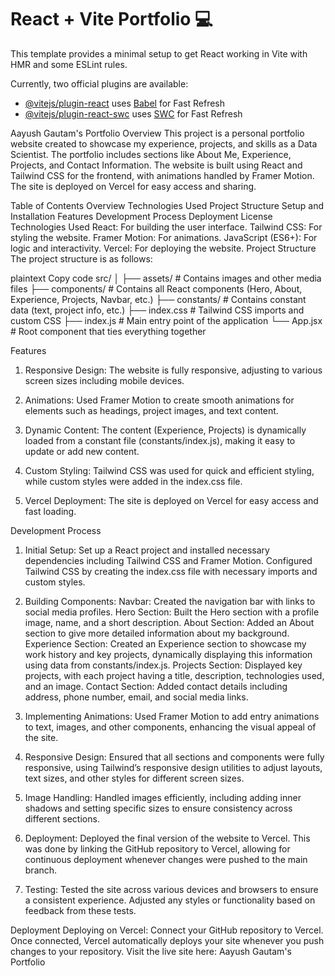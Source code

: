 # React + Vite Portfolio 💻

This template provides a minimal setup to get React working in Vite with HMR and some ESLint rules.

Currently, two official plugins are available:

- [@vitejs/plugin-react](https://github.com/vitejs/vite-plugin-react/blob/main/packages/plugin-react/README.md) uses [Babel](https://babeljs.io/) for Fast Refresh
- [@vitejs/plugin-react-swc](https://github.com/vitejs/vite-plugin-react-swc) uses [SWC](https://swc.rs/) for Fast Refresh

Aayush Gautam's Portfolio
Overview
This project is a personal portfolio website created to showcase my experience, projects, and skills as a Data Scientist. The portfolio includes sections like About Me, Experience, Projects, and Contact Information. The website is built using React and Tailwind CSS for the frontend, with animations handled by Framer Motion. The site is deployed on Vercel for easy access and sharing.

Table of Contents
Overview
Technologies Used
Project Structure
Setup and Installation
Features
Development Process
Deployment
License
Technologies Used
React: For building the user interface.
Tailwind CSS: For styling the website.
Framer Motion: For animations.
JavaScript (ES6+): For logic and interactivity.
Vercel: For deploying the website.
Project Structure
The project structure is as follows:

plaintext
Copy code
src/
│
├── assets/                # Contains images and other media files
├── components/            # Contains all React components (Hero, About, Experience, Projects, Navbar, etc.)
├── constants/             # Contains constant data (text, project info, etc.)
├── index.css              # Tailwind CSS imports and custom CSS
├── index.js               # Main entry point of the application
└── App.jsx                # Root component that ties everything together

Features
1. Responsive Design:
The website is fully responsive, adjusting to various screen sizes including mobile devices.

2. Animations:
Used Framer Motion to create smooth animations for elements such as headings, project images, and text content.

3. Dynamic Content:
The content (Experience, Projects) is dynamically loaded from a constant file (constants/index.js), making it easy to update or add new content.

4. Custom Styling:
Tailwind CSS was used for quick and efficient styling, while custom styles were added in the index.css file.

5. Vercel Deployment:
The site is deployed on Vercel for easy access and fast loading.

Development Process
1. Initial Setup:
Set up a React project and installed necessary dependencies including Tailwind CSS and Framer Motion.
Configured Tailwind CSS by creating the index.css file with necessary imports and custom styles.

2. Building Components:
Navbar: Created the navigation bar with links to social media profiles.
Hero Section: Built the Hero section with a profile image, name, and a short description.
About Section: Added an About section to give more detailed information about my background.
Experience Section: Created an Experience section to showcase my work history and key projects, dynamically displaying this information using data from constants/index.js.
Projects Section: Displayed key projects, with each project having a title, description, technologies used, and an image.
Contact Section: Added contact details including address, phone number, email, and social media links.

3. Implementing Animations:
Used Framer Motion to add entry animations to text, images, and other components, enhancing the visual appeal of the site.

4. Responsive Design:
Ensured that all sections and components were fully responsive, using Tailwind’s responsive design utilities to adjust layouts, text sizes, and other styles for different screen sizes.

5. Image Handling:
Handled images efficiently, including adding inner shadows and setting specific sizes to ensure consistency across different sections.

6. Deployment:
Deployed the final version of the website to Vercel. This was done by linking the GitHub repository to Vercel, allowing for continuous deployment whenever changes were pushed to the main branch.

7. Testing:
Tested the site across various devices and browsers to ensure a consistent experience. Adjusted any styles or functionality based on feedback from these tests.

Deployment
Deploying on Vercel:
Connect your GitHub repository to Vercel.
Once connected, Vercel automatically deploys your site whenever you push changes to your repository.
Visit the live site here: Aayush Gautam's Portfolio



